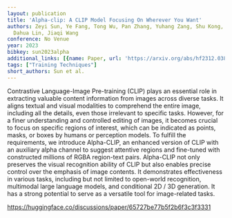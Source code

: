 ```yaml
---
layout: publication
title: 'Alpha-clip: A CLIP Model Focusing On Wherever You Want'
authors: Zeyi Sun, Ye Fang, Tong Wu, Pan Zhang, Yuhang Zang, Shu Kong, Yuanjun Xiong,
  Dahua Lin, Jiaqi Wang
conference: No Venue
year: 2023
bibkey: sun2023alpha
additional_links: [{name: Paper, url: 'https://arxiv.org/abs/hf2312.03818'}]
tags: ["Training Techniques"]
short_authors: Sun et al.
---
```

Contrastive Language-Image Pre-training (CLIP) plays an essential role in extracting valuable content information from images across diverse tasks. It aligns textual and visual modalities to comprehend the entire image, including all the details, even those irrelevant to specific tasks. However, for a finer understanding and controlled editing of images, it becomes crucial to focus on specific regions of interest, which can be indicated as points, masks, or boxes by humans or perception models. To fulfill the requirements, we introduce Alpha-CLIP, an enhanced version of CLIP with an auxiliary alpha channel to suggest attentive regions and fine-tuned with constructed millions of RGBA region-text pairs. Alpha-CLIP not only preserves the visual recognition ability of CLIP but also enables precise control over the emphasis of image contents. It demonstrates effectiveness in various tasks, including but not limited to open-world recognition, multimodal large language models, and conditional 2D / 3D generation. It has a strong potential to serve as a versatile tool for image-related tasks.

https://huggingface.co/discussions/paper/65727be77b5f2b6f3c3f3331